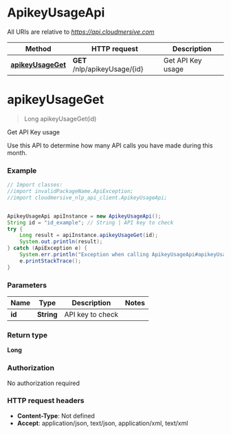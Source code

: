# ApikeyUsageApi

All URIs are relative to *https://api.cloudmersive.com*

Method | HTTP request | Description
------------- | ------------- | -------------
[**apikeyUsageGet**](ApikeyUsageApi.md#apikeyUsageGet) | **GET** /nlp/apikeyUsage/{id} | Get API Key usage


<a name="apikeyUsageGet"></a>
# **apikeyUsageGet**
> Long apikeyUsageGet(id)

Get API Key usage

Use this API to determine how many API calls you have made during this month.

### Example
```java
// Import classes:
//import invalidPackageName.ApiException;
//import cloudmersive_nlp_api_client.ApikeyUsageApi;


ApikeyUsageApi apiInstance = new ApikeyUsageApi();
String id = "id_example"; // String | API key to check
try {
    Long result = apiInstance.apikeyUsageGet(id);
    System.out.println(result);
} catch (ApiException e) {
    System.err.println("Exception when calling ApikeyUsageApi#apikeyUsageGet");
    e.printStackTrace();
}
```

### Parameters

Name | Type | Description  | Notes
------------- | ------------- | ------------- | -------------
 **id** | **String**| API key to check |

### Return type

**Long**

### Authorization

No authorization required

### HTTP request headers

 - **Content-Type**: Not defined
 - **Accept**: application/json, text/json, application/xml, text/xml

